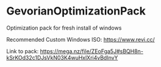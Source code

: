 # GevorianOptimizationPack
Optimization pack for fresh install of windows

Recommended Custom Windows ISO: https://www.revi.cc/

Link to pack:
https://mega.nz/file/ZEoFga5J#sBQH8n-kSrKOd32c1DJsVkN03K4wuHxlXri4vBdInvY
